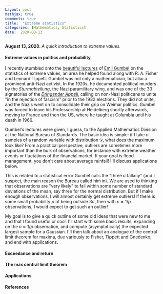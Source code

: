 ```yaml
---
Layout: post
mathjax: true
comments: true
title:  "Extreme statistics"
categories: [Mathematics, Statistics]
date:  2020-08-13
---
```


**August 13, 2020.** *A quick introduction to extreme values.*

#### Extreme values in politics and probability

I recently stumbled onto the
[beautiful lectures](https://ntrl.ntis.gov/NTRL/dashboard/searchResults/titleDetail/PB175818.xhtml)
of [Emil Gumbel](https://en.wikipedia.org/wiki/Emil_Julius_Gumbel) on
the statistics of extreme values, an area he helped
found along with R. A. Fisher and Leonard Tippett.
Gumbel was not only a mathematician, but also a prominent anti-Nazi
activist. In the 1920s, he documented political murders by the
*Sturmabteilung*, the Nazi paramilitary wing, and was one of the 33
signatories of the
[*Dringender Appell*](https://en.wikipedia.org/wiki/Urgent_Call_for_Unity),
calling on non-Nazi politicans to unite "in the rejection of fascism"
prior to the 1932 elections.
They did not unite, and the Nazis went on to consolidate their grip
on Weimar politics.
Gumbel was forced to leave his Professorship at Heidelberg shortly
afterwards, moving to France and then the US, where he taught at
Columbia until his death in 1966.

Gumbel's lectures were given, I guess, to the Applied
Mathematics Division at the National Bureau of Standards.
The basic idea is simple: if I take $n$
samples of a random variable with distribution $\mathcal{D}$, what
does the maximum look like?
From a practical perspective, outliers are sometimes more important
than the bulk of observations, for instance with extreme weather
events or fluctations of the financial market.
If your goal is flood management, you don't care about average
rainfall!
I'll discuss applications below.

This is related to a statistical error Gumbel calls the
"three $\sigma$ fallacy" (and I suspect, the main reason the Bureau called him in).
We are used to thinking that observations are "very likely" to fall
within some number of standard deviations of the mean, say three for the normal distribution.
But if I make enough observations, I will almost certainly get extreme
outliers!
If there is some small probability $p$ of being
outside $3\sigma$, then with $n \approx 1/p$ observations, I would
expect to get such an outlier!

My goal is to give a quick outline of some old ideas that were new to
me and that I found useful or cool.
I'll start with some basic results, expanding on the $n
\approx 1/p$ observation, and compute (asymptotically) the expected
largest sample for a Gaussian.
I'll then talk about an analogue of the central limit theorem for
maxima, due variously to Fisher, Tippett and Gnedenko, and end with
applications.

#### Exceedance and return

#### The max central limit theorem

#### Applications

#### References
